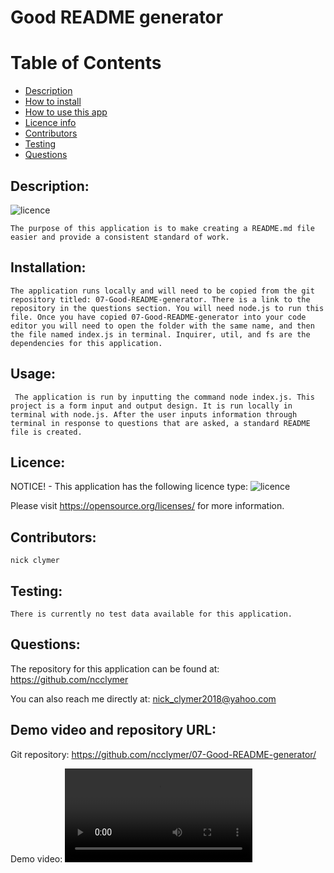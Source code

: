 
  # Good README generator
  
  # Table of Contents
  
  - [Description](#Description)
  - [How to install](#Installation)
  - [How to use this app](#Usage)
  - [Licence info](#Licence)
  - [Contributors](#Contributors)
  - [Testing](#Testing)
  - [Questions](#Questions)
  
  ## Description:
  ![licence](https://img.shields.io/badge/License-MIT-blue.svg "Licence Badge")

    The purpose of this application is to make creating a README.md file easier and provide a consistent standard of work.

  ## Installation:
    The application runs locally and will need to be copied from the git repository titled: 07-Good-README-generator. There is a link to the repository in the questions section. You will need node.js to run this file. Once you have copied 07-Good-README-generator into your code editor you will need to open the folder with the same name, and then the file named index.js in terminal. Inquirer, util, and fs are the dependencies for this application.

  ## Usage:
     The application is run by inputting the command node index.js. This project is a form input and output design. It is run locally in terminal with node.js. After the user inputs information through terminal in response to questions that are asked, a standard README file is created.

  ## Licence:
  NOTICE! - This application has the following licence type: ![licence](https://img.shields.io/badge/License-MIT-blue.svg "Licence Badge")

  Please visit https://opensource.org/licenses/ for more information.

  ## Contributors:
    nick clymer

  ## Testing:
    There is currently no test data available for this application.
    
  ## Questions:
  The repository for this application can be found at: https://github.com/ncclymer

  You can also reach me directly at: nick_clymer2018@yahoo.com
  
  ## Demo video and repository URL:

  Git repository: https://github.com/ncclymer/07-Good-README-generator/

  Demo video: ![Video](/demo-video.WEBM)
  
